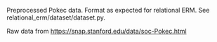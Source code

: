 Preprocessed Pokec data. Format as expected for relational ERM. See relational_erm/dataset/dataset.py.

Raw data from https://snap.stanford.edu/data/soc-Pokec.html
